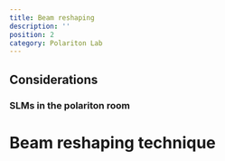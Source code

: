 ```yaml
---
title: Beam reshaping  
description: ''
position: 2
category: Polariton Lab
---
```


## Considerations

### SLMs in the polariton room

# Beam reshaping technique
